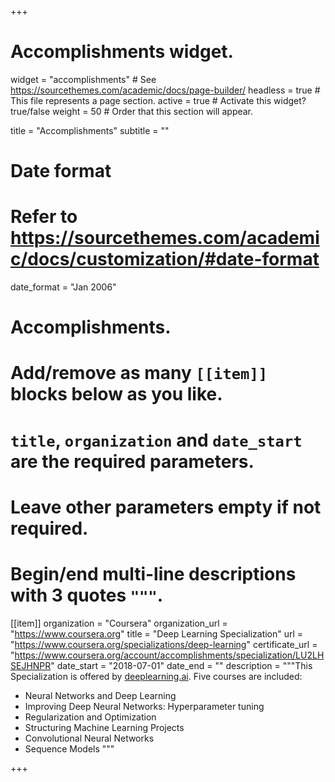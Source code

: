 +++
# Accomplishments widget.
widget = "accomplishments"  # See https://sourcethemes.com/academic/docs/page-builder/
headless = true  # This file represents a page section.
active = true  # Activate this widget? true/false
weight = 50  # Order that this section will appear.

title = "Accomplishments"
subtitle = ""

# Date format
#   Refer to https://sourcethemes.com/academic/docs/customization/#date-format
date_format = "Jan 2006"

# Accomplishments.
#   Add/remove as many `[[item]]` blocks below as you like.
#   `title`, `organization` and `date_start` are the required parameters.
#   Leave other parameters empty if not required.
#   Begin/end multi-line descriptions with 3 quotes `"""`.

[[item]]
  organization = "Coursera"
  organization_url = "https://www.coursera.org"
  title = "Deep Learning Specialization"
  url = "https://www.coursera.org/specializations/deep-learning"
  certificate_url = "https://www.coursera.org/account/accomplishments/specialization/LU2LHSEJHNPR"
  date_start = "2018-07-01"
  date_end = ""
  description = """This Specialization is offered by [deeplearning.ai](https://www.deeplearning.ai/). Five courses are included:

   * Neural Networks and Deep Learning
   * Improving Deep Neural Networks: Hyperparameter tuning
   * Regularization and Optimization
   * Structuring Machine Learning Projects
   * Convolutional Neural Networks
   * Sequence Models
  """

+++
